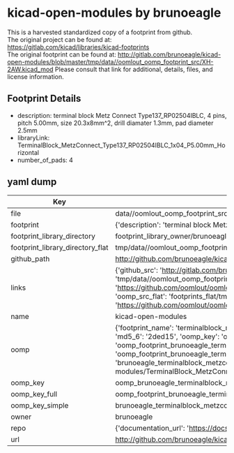 # kicad-open-modules by brunoeagle  
This is a harvested standardized copy of a footprint from github.  
The original project can be found at:  
https://gitlab.com/kicad/libraries/kicad-footprints  
The original footprint can be found at:
http://gitlab.com/brunoeagle/kicad-open-modules/blob/master/tmp/data//oomlout_oomp_footprint_src/XH-2AW.kicad_mod
Please consult that link for additional, details, files, and license information.  
## Footprint Details
* description: terminal block Metz Connect Type137_RP02504IBLC, 4 pins, pitch 5.00mm, size 20.3x8mm^2, drill diamater 1.3mm, pad diameter 2.5mm  
* libraryLink: TerminalBlock_MetzConnect_Type137_RP02504IBLC_1x04_P5.00mm_Horizontal  
* number_of_pads: 4  
## yaml dump  
| Key | Value |  
| --- | --- |  
| file | data//oomlout_oomp_footprint_src/kicad-open-modules/TerminalBlock_MetzConnect_Type137_RP02504IBLC_1x04_P5.00mm_Horizontal.kicad_mod |  
| footprint | {'description': 'terminal block Metz Connect Type137_RP02504IBLC, 4 pins, pitch 5.00mm, size 20.3x8mm^2, drill diamater 1.3mm, pad diameter 2.5mm', 'libraryLink': 'TerminalBlock_MetzConnect_Type137_RP02504IBLC_1x04_P5.00mm_Horizontal', 'number_of_pads': 4} |  
| footprint_library_directory | footprint_library_owner/brunoeagle_kicad-open-modules |  
| footprint_library_directory_flat | tmp/data//oomlout_oomp_footprint_src/footprints_flat/brunoeagle_terminalblock_metzconnect_type137_rp02504iblc_1x04_p5_00mm_horizontal_terminalblock_metzconnect_type137_rp02504iblc_1x04_p5_00mm_horizontal/working |  
| github_path | http://github.com/brunoeagle/kicad-open-modules/blob/master/tmp/data//oomlout_oomp_footprint_src/TerminalBlock_MetzConnect_Type137_RP02504IBLC_1x04_P5.00mm_Horizontal.kicad_mod |  
| links | {'github_src': 'http://gitlab.com/brunoeagle/kicad-open-modules/blob/master/tmp/data//oomlout_oomp_footprint_src/XH-2AW.kicad_mod', 'github_src_repo': 'https://gitlab.com/kicad/libraries/kicad-footprints', 'oomp_bot': 'tmp/data//oomlout_oomp_footprint_src/footprints/brunoeagle_terminalblock_metzconnect_type137_rp02504iblc_1x04_p5_00mm_horizontal_terminalblock_metzconnect_type137_rp02504iblc_1x04_p5_00mm_horizontal/working', 'oomp_bot_github': 'https://github.com/oomlout/oomlout_oomp_footprint_bot/tree/main/tmp/data//oomlout_oomp_footprint_src/footprints/brunoeagle_terminalblock_metzconnect_type137_rp02504iblc_1x04_p5_00mm_horizontal_terminalblock_metzconnect_type137_rp02504iblc_1x04_p5_00mm_horizontal/working', 'oomp_src_flat': 'footprints_flat/tmp/data//oomlout_oomp_footprint_src/footprints_flat/brunoeagle_terminalblock_metzconnect_type137_rp02504iblc_1x04_p5_00mm_horizontal_terminalblock_metzconnect_type137_rp02504iblc_1x04_p5_00mm_horizontal/working', 'oomp_src_flat_github': 'https://github.com/oomlout/oomlout_oomp_footprint_src/tree/main/tmp/data//oomlout_oomp_footprint_src/footprints_flat/brunoeagle_terminalblock_metzconnect_type137_rp02504iblc_1x04_p5_00mm_horizontal_terminalblock_metzconnect_type137_rp02504iblc_1x04_p5_00mm_horizontal/working'} |  
| name | kicad-open-modules |  
| oomp | {'footprint_name': 'terminalblock_metzconnect_type137_rp02504iblc_1x04_p5_00mm_horizontal', 'library_name': 'terminalblock_metzconnect_type137_rp02504iblc_1x04_p5_00mm_horizontal_kicad_mod', 'md5': '2ded15b2b5e0d5ed651d24cabee1cca0', 'md5_10': '2ded15b2b5', 'md5_5': '2ded1', 'md5_6': '2ded15', 'oomp_key': 'oomp_brunoeagle_terminalblock_metzconnect_type137_rp02504iblc_1x04_p5_00mm_horizontal_terminalblock_metzconnect_type137_rp02504iblc_1x04_p5_00mm_horizontal', 'oomp_key_extra': 'oomp_footprint_brunoeagle_terminalblock_metzconnect_type137_rp02504iblc_1x04_p5_00mm_horizontal_terminalblock_metzconnect_type137_rp02504iblc_1x04_p5_00mm_horizontal', 'oomp_key_full': 'oomp_footprint_brunoeagle_terminalblock_metzconnect_type137_rp02504iblc_1x04_p5_00mm_horizontal_terminalblock_metzconnect_type137_rp02504iblc_1x04_p5_00mm_horizontal_2ded15', 'oomp_key_simple': 'brunoeagle_terminalblock_metzconnect_type137_rp02504iblc_1x04_p5_00mm_horizontal_terminalblock_metzconnect_type137_rp02504iblc_1x04_p5_00mm_horizontal', 'original_filename': 'data//oomlout_oomp_footprint_src/kicad-open-modules/TerminalBlock_MetzConnect_Type137_RP02504IBLC_1x04_P5.00mm_Horizontal.kicad_mod', 'owner_name': 'brunoeagle'} |  
| oomp_key | oomp_brunoeagle_terminalblock_metzconnect_type137_rp02504iblc_1x04_p5_00mm_horizontal_terminalblock_metzconnect_type137_rp02504iblc_1x04_p5_00mm_horizontal |  
| oomp_key_full | oomp_footprint_brunoeagle_terminalblock_metzconnect_type137_rp02504iblc_1x04_p5_00mm_horizontal_terminalblock_metzconnect_type137_rp02504iblc_1x04_p5_00mm_horizontal |  
| oomp_key_simple | brunoeagle_terminalblock_metzconnect_type137_rp02504iblc_1x04_p5_00mm_horizontal_terminalblock_metzconnect_type137_rp02504iblc_1x04_p5_00mm_horizontal |  
| owner | brunoeagle |  
| repo | {'documentation_url': 'https://docs.github.com/rest/overview/resources-in-the-rest-api#rate-limiting', 'message': "API rate limit exceeded for 84.66.142.224. (But here's the good news: Authenticated requests get a higher rate limit. Check out the documentation for more details.)"} |  
| url | http://github.com/brunoeagle/kicad-open-modules |  

